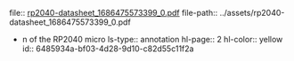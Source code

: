 file:: [rp2040-datasheet_1686475573399_0.pdf](../assets/rp2040-datasheet_1686475573399_0.pdf)
file-path:: ../assets/rp2040-datasheet_1686475573399_0.pdf

- n of the RP2040 micro
  ls-type:: annotation
  hl-page:: 2
  hl-color:: yellow
  id:: 6485934a-bf03-4d28-9d10-c82d55c11f2a